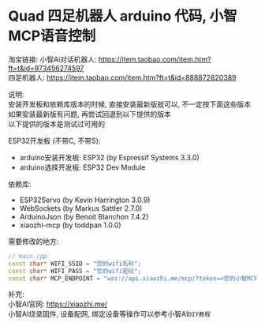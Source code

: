 # Quad 四足机器人 arduino 代码, 小智MCP语音控制

淘宝链接:
小智Ai对话机器人: https://item.taobao.com/item.htm?ft=t&id=973456274597  
四足机器人: https://item.taobao.com/item.htm?ft=t&id=888872820389

说明:   
安装开发板和依赖库版本的时候, 直接安装最新版就可以, 不一定按下面这些版本  
如果安装最新版有问题, 再尝试回退到以下提供的版本  
以下提供的版本是测试过可用的  

ESP32开发板 (不带C, 不带S):
 - arduino安装开发板: ESP32 (by Espressif Systems 3.3.0)  
 - arduino选择开发板: ESP32 Dev Module  
  
依赖库:
 - ESP32Servo (by Kevin Harrington 3.0.9)
 - WebSockets (by Markus Sattler 2.7.0)
 - ArduinoJson (by Benoit Blanchon 7.4.2)
 - xiaozhi-mcp (by toddpan 1.0.0)

需要修改的地方:  
```C++
// main.cpp
const char* WIFI_SSID = "您的wifi名称";  
const char* WIFI_PASS = "您的wifi密码";  
const char* MCP_ENDPOINT = "wss://api.xiaozhi.me/mcp/?token=<您的小智MCP接入点token>";  
```

补充:  
小智AI官网: https://xiaozhi.me/    
小智AI烧录固件, 设备配网, 绑定设备等操作可以参考小智AI`DIY教程`    
